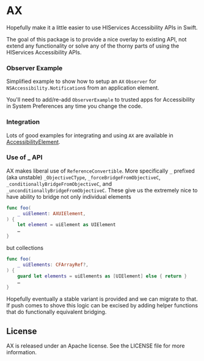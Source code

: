 # AX

Hopefully make it a little easier to use HIServices Accessibility APIs in Swift.

The goal of this package is to provide a nice overlay to existing API, not extend any functionality or solve any of the thorny parts of using the HIServices Accessibility APIs.

### Observer Example

Simplified example to show how to setup an `AX` `Observer` for `NSAccessibility.Notification`s from an application element.

You'll need to add/re-add `ObserverExample` to trusted apps for Accessibility in System Preferences any time you change the code.

### Integration

Lots of good examples for integrating and using `AX` are available in [AccessibilityElement](https://github.com/rustle/AccessibilityElement).

### Use of _ API

AX makes liberal use of `ReferenceConvertible`. More specifically `_` prefixed (aka unstable)  `_ObjectiveCType`, `_forceBridgeFromObjectiveC`, `_conditionallyBridgeFromObjectiveC`, and `_unconditionallyBridgeFromObjectiveC`. These give us the extremely nice to have ability to bridge not only individual elements

```swift
func foo(
    _ uiElement: AXUIElement,
) {
	let element = uiElement as UIElement
	…
}
```

but collections

```swift
func foo(
    _ uiElements: CFArrayRef?,
) {
	guard let elements = uiElements as [UIElement] else { return }
	…
}
```

Hopefully eventually a stable variant is provided and we can migrate to that. If push comes to shove this logic can be excised by adding helper functions that do functionally equivalent bridging.

## License

AX is released under an Apache license. See the LICENSE file for more information.
